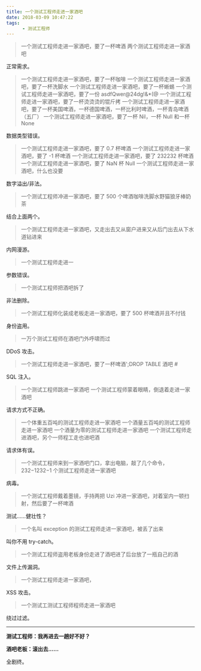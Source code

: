 ```yaml
---
title: 一个测试工程师走进一家酒吧
date: 2018-03-09 10:47:22
tags: 
      - 测试工程师
---
```


> 一个测试工程师走进一家酒吧，要了一杯啤酒
> 两个测试工程师走进一家酒吧

正常需求。
<!-- more -->

> 一个测试工程师走进一家酒吧，要了一杯咖啡
> 一个测试工程师走进一家酒吧，要了一杯洗脚水
> 一个测试工程师走进一家酒吧，要了一杯蜥蜴
> 一个测试工程师走进一家酒吧，要了一份 asdfQwer@24dg!&*(@
> 一个测试工程师走进一家酒吧，要了一杯烫烫烫的锟斤拷
> 一个测试工程师走进一家酒吧，要了一杯美国啤酒，一杯德国啤酒，一杯比利时啤酒，一杯青岛啤酒（五厂）
> 一个测试工程师走进一家酒吧，要了一杯 Nil，一杯 Null 和一杯 None

数据类型错误。

> 一个测试工程师走进一家酒吧，要了 0.7 杯啤酒
> 一个测试工程师走进一家酒吧，要了 -1 杯啤酒
> 一个测试工程师走进一家酒吧，要了 232232 杯啤酒
> 一个测试工程师走进一家酒吧，要了 NaN 杯 Null
> 一个测试工程师走进一家酒吧，什么也没要

数字溢出/非法。

> 一个测试工程师冲进一家酒吧，要了 500 个啤酒咖啡洗脚水野猫狼牙棒奶茶

结合上面两个。

> 一个测试工程师走进一家酒吧，又走出去又从窗户进来又从后门出去从下水道钻进来

内网漫游。

> 一个测试工程师走进一

参数错误。

> 一个测试工程师把酒吧拆了

非法删除。

> 一个测试工程师化装成老板走进一家酒吧，要了 500 杯啤酒并且不付钱

身份盗用。

> 一万个测试工程师在酒吧门外呼啸而过

DDoS 攻击。

> 一个测试工程师走进一家酒吧，要了一杯啤酒';DROP TABLE 酒吧 #

SQL 注入。

> 一个测试工程师跳进一家酒吧
> 一个测试工程师蒙着眼睛，倒退着走进一家酒吧

请求方式不正确。

> 一个体重五百吨的测试工程师走进一家酒吧
> 一个酒量五百吨的测试工程师走进一家酒吧
> 一个酒量为零的测试工程师走进一家酒吧
> 一个测试工程师走进酒吧，另个一师程工走也进吧酒

请求体有误。

> 一个测试工程师来到一家酒吧门口，拿出电脑，敲了几个命令，232−1232−1 个测试工程师走进一家酒吧

病毒。

> 一个测试工程师戴着墨镜，手持两把 Uzi 冲进一家酒吧，对着室内一顿扫射，然后要了一杯啤酒

测试……健壮性？

> 一个名叫 exception 的测试工程师走进一家酒吧，被丢了出来

叫你不用 try-catch。

> 一个测试工程师盗用老板身份走进了酒吧进了后台放了一瓶自己的酒

文件上传漏洞。

> 一个测试工程师走进一家酒吧，<script>alert("要了一杯酒");</script>

XSS 攻击。

> 一个测试工测试工程师程师走进一家酒吧

绕过过滤。

------

**测试工程师：我再进去一趟好不好？**

**酒吧老板：滚出去……**

全剧终。